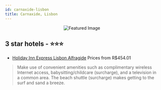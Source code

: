 ```yaml
---
id: carnaxide-lisbon
title: Carnaxide, Lisbon
---
```


<center><img src="https://i.travelapi.com/hotels/6000000/5020000/5013200/5013165/56c1ff29_z.jpg" alt="Featured Image" /></center>


##  3 star hotels - ⭐️⭐️⭐️

-    [Holiday Inn Express Lisbon Alfragide](https://us.hurb.com/hotels/carnaxide/holiday-inn-express-lisbon-alfragide-JNP-JP031960?cmp=18055) Prices from R$454.01
   > Make use of convenient amenities such as complimentary wireless Internet access, babysitting/childcare (surcharge), and a television in a common area. The beach shuttle (surcharge) makes getting to the surf and sand a breeze.
